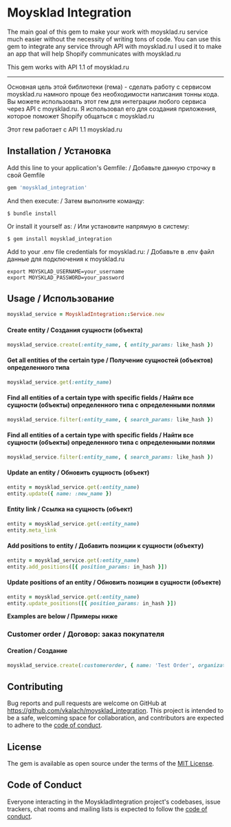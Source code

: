 # Moysklad Integration

The main goal of this gem to make your work with moysklad.ru service much easier without the necessity of writing tons of code. You can use this gem to integrate any service through API with moysklad.ru I used it to make an app that will help Shopify communicates with moysklad.ru

This gem works with API 1.1 of moysklad.ru

---

Основная цель этой библиотеки (гема) - сделать работу с сервисом moysklad.ru намного проще без необходимости написания тонны кода. Вы можете использовать этот гем для интеграции любого сервиса через API с moysklad.ru. Я использовал его для создания приложения, которое поможет Shopify общаться с moysklad.ru

Этот гем работает с API 1.1 moysklad.ru

## Installation / Установка

Add this line to your application's Gemfile: / Добавьте данную строчку в свой Gemfile

```ruby
gem 'moysklad_integration'
```

And then execute: / Затем выполните команду:

    $ bundle install

Or install it yourself as: / Или установите напрямую в систему:

    $ gem install moysklad_integration

Add to your .env file credentials for moysklad.ru: / Добавьте в .env файл данные для подключения к moysklad.ru

```
export MOYSKLAD_USERNAME=your_username
export MOYSKLAD_PASSWORD=your_password
```

## Usage / Использование

```ruby
moysklad_service = MoyskladIntegration::Service.new
```

#### Create entity / Создания сущности (объекта)

```ruby
moysklad_service.create(:entity_name, { entity_params: like_hash })
```

#### Get all entities of the certain type / Получение сущностей (объектов) определенного типа

```ruby
moysklad_service.get(:entity_name)
```

#### Find all entities of a certain type with specific fields / Найти все сущности (объекты) определенного типа с определенными полями

```ruby
moysklad_service.filter(:entity_name, { search_params: like_hash })
```

#### Find all entities of a certain type with specific fields / Найти все сущности (объекты) определенного типа с определенными полями

```ruby
moysklad_service.filter(:entity_name, { search_params: like_hash })
```

#### Update an entity / Обновить сущность (объект)

```ruby
entity = moysklad_service.get(:entity_name)
entity.update({ name: :new_name })
```

#### Entity link / Ссылка на сущность (объект)

```ruby
entity = moysklad_service.get(:entity_name)
entity.meta_link
```

#### Add positions to entity / Добавить позиции к сущности (объекту)

```ruby
entity = moysklad_service.get(:entity_name)
entity.add_positions([{ position_params: in_hash }])
```

#### Update positions of an entity / Обновить позиции в сущности (объекте)

```ruby
entity = moysklad_service.get(:entity_name)
entity.update_positions([{ position_params: in_hash }])
```

**Examples are below / Примеры ниже**

### Customer order / Договор: заказ покупателя

#### Creation / Создание

```ruby
moysklad_service.create(:customerorder, { name: 'Test Order', organization: organization.meta_link, agent: counterparty.meta_link })
```

## Contributing

Bug reports and pull requests are welcome on GitHub at https://github.com/vkalach/moysklad_integration. This project is intended to be a safe, welcoming space for collaboration, and contributors are expected to adhere to the [code of conduct](https://github.com/vkalach/moysklad_integration/blob/master/CODE_OF_CONDUCT.md).


## License

The gem is available as open source under the terms of the [MIT License](https://opensource.org/licenses/MIT).

## Code of Conduct

Everyone interacting in the MoyskladIntegration project's codebases, issue trackers, chat rooms and mailing lists is expected to follow the [code of conduct](https://github.com/vkalach/moysklad_integration/moysklad_integration/blob/master/CODE_OF_CONDUCT.md).
